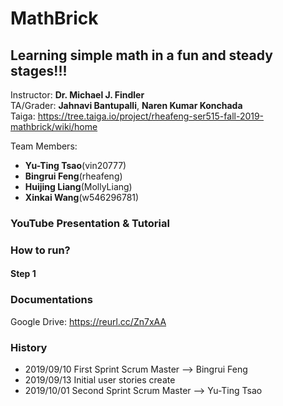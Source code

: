 # MathBrick
## Learning simple math in a fun and steady stages!!!

Instructor: **Dr. Michael J. Findler** <br>
TA/Grader: **Jahnavi Bantupalli**, **Naren Kumar Konchada** <br>
Taiga: https://tree.taiga.io/project/rheafeng-ser515-fall-2019-mathbrick/wiki/home

Team Members: 
* **Yu-Ting Tsao**(vin20777)
* **Bingrui Feng**(rheafeng)
* **Huijing Liang**(MollyLiang)
* **Xinkai Wang**(w546296781)

### YouTube Presentation & Tutorial

### How to run?
#### Step 1

### Documentations
Google Drive: https://reurl.cc/Zn7xAA

### History
* 2019/09/10 First Sprint Scrum Master --> Bingrui Feng
* 2019/09/13 Initial user stories create
* 2019/10/01 Second Sprint Scrum Master --> Yu-Ting Tsao
